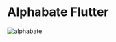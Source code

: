 # Alphabate Flutter

![alphabate](https://user-images.githubusercontent.com/74914169/150628662-11082f92-3b15-4b47-b01c-2a3ef40eb422.PNG)
